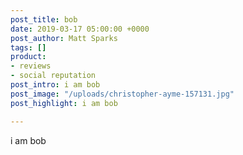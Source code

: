 ```yaml
---
post_title: bob
date: 2019-03-17 05:00:00 +0000
post_author: Matt Sparks
tags: []
product:
- reviews
- social reputation
post_intro: i am bob
post_image: "/uploads/christopher-ayme-157131.jpg"
post_highlight: i am bob

---
```

i am bob